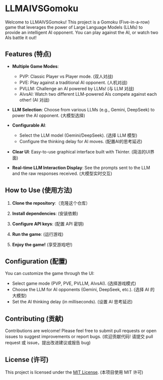 # LLMAIVSGomoku

Welcome to LLMAIVSGomoku! This project is a Gomoku (Five-in-a-row) game that leverages the power of Large Language Models (LLMs) to provide an intelligent AI opponent. You can play against the AI, or watch two AIs battle it out!

## Features (特点)

*   **Multiple Game Modes**:
    *   PVP: Classic Player vs Player mode. (双人对战)
    *   PVE: Play against a traditional AI opponent. (人机对战)
    *   PVLLM: Challenge an AI powered by LLMs! (与 LLM 对战)
    *   AIvsAI: Watch two different LLM-powered AIs compete against each other! (AI 对战)

*   **LLM Selection**: Choose from various LLMs (e.g., Gemini, DeepSeek) to power the AI opponent.  (大模型选择)

*   **Configurable AI**:
    * Select the LLM model (Gemini/DeepSeek). (选择 LLM 模型)
    *  Configure the thinking delay for AI moves. (配置AI的思考延迟)

*   **Clear UI**: Easy-to-use graphical interface built with Tkinter.  (简洁的UI界面)

*   **Real-time LLM Interaction Display**: See the prompts sent to the LLM and the raw responses received. (大模型实时交互)

## How to Use (使用方法)

1.  **Clone the repository**:（克隆这个仓库）

2.  **Install dependencies**:  (安装依赖)

3.  **Configure API keys**:  (配置 API 密钥)

4.  **Run the game**:  (运行游戏)

5.  **Enjoy the game!** (享受游戏吧!)

## Configuration (配置)

You can customize the game through the UI:

*   Select game mode (PVP, PVE, PVLLM, AIvsAI). (选择游戏模式)
*   Choose the LLM for AI opponents (Gemini, DeepSeek, etc.).  (选择 AI 的大模型)
*   Set the AI thinking delay (in milliseconds). (设置 AI 思考延迟)

## Contributing (贡献)

Contributions are welcome! Please feel free to submit pull requests or open issues to suggest improvements or report bugs.  (欢迎贡献代码! 请提交 pull request 或 issue，提出改进建议或报告 bug)

## License (许可)

This project is licensed under the [MIT License](LICENSE).  (本项目使用 MIT 许可)
